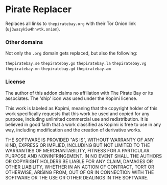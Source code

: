 # Pirate Replacer

Replaces all links to `thepiratebay.org` with their Tor Onion link (`uj3wazyk5u4hnvtk.onion`).

### Other domains

Not only the `.org` domain gets replaced, but also the following:

`thepiratebay.se`
`thepiratebay.gs`
`thepiratebay.la`
`thepiratebay.vg`
`thepiratebay.mn`
`thepiratebay.gd`
`thepiratebay.am`

### License

The author of this addon claims no affiliation with The Pirate Bay or its
associates. The 'ship' icon was used under the Kopimi license.

This work is labeled as Kopimi, meaning that the copyright holder of this work
specifically requests that this work be used and copied for any purpose,
including unlimited commercial use and redistribution. It is believed in good
faith that a work classified as Kopimi is free to use in any way,
including modification and the creation of derivative works.

THE SOFTWARE IS PROVIDED "AS IS", WITHOUT WARRANTY OF ANY KIND, EXPRESS OR
IMPLIED, INCLUDING BUT NOT LIMITED TO THE WARRANTIES OF MERCHANTABILITY,
FITNESS FOR A PARTICULAR PURPOSE AND NONINFRINGEMENT. IN NO EVENT SHALL THE
AUTHORS OR COPYRIGHT HOLDERS BE LIABLE FOR ANY CLAIM, DAMAGES OR OTHER LIABILITY,
WHETHER IN AN ACTION OF CONTRACT, TORT OR OTHERWISE, ARISING FROM, OUT OF OR
IN CONNECTION WITH THE SOFTWARE OR THE USE OR OTHER DEALINGS IN THE SOFTWARE.
